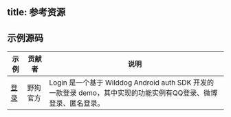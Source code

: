 title:  参考资源
---

## 示例源码

| 示例 | 贡献者 | 说明 | 
|----|----|----| 
|<a href="https://github.com/WildDogTeam/demo-android-login" target="_blank">登录</a>|野狗官方 | Login 是一个基于 Wilddog Android auth SDK 开发的一款登录 demo，其中实现的功能实例有QQ登录、微博登录、匿名登录。 |


